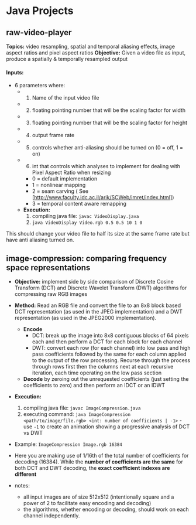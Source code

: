 # Java Projects
## raw-video-player
**Topics:** video resampling, spatial and temporal aliasing effects, image aspect ratios and pixel aspect ratios
**Objective:** Given a video file as input, produce a spatially & temporally resampled output

#### Inputs: 
  - 6 parameters where:
      - 1. Name of the input video file
      - 2. floating pointing number that will be the scaling factor for width
      - 3. floating pointing number that will be the scaling factor for height
      - 4. output frame rate
      - 5. controls whether anti-aliasing should be turned on (0 = off, 1 = on)
      - 6. int that controls which analyses to implement for dealing with Pixel Aspect Ratio when resizing 
          - 0 = default implementation
          - 1 = nonlinear mapping 
          - 2 = seam carving ( See [http://www.faculty.idc.ac.il/arik/SCWeb/imret/index.html])
          - 3 = temporal content aware remapping
    - **Execution:**
      1. compiling java file: `javac VideoDisplay.java`
      2. `java VideoDisplay Video.rgb 0.5 0.5 10 1 0`
    
This should change your video file to half its size at the same frame rate but have anti aliasing turned on.

## image-compression: comparing frequency space representations
  - **Objective:** implement side by side comparison of Discrete Cosine Transform (DCT) and Discrete Wavelet Transform (DWT) algorithms for compressing raw RGB images
  - **Method:** Read an RGB file and convert the file to an 8x8 block based DCT representation (as used in the JPEG implementation) and a DWT representation (as used in the JPEG2000 implementation).
    - **Encode**
      - DCT: break up the image into 8x8 contiguous blocks of 64 pixels each and then perform a DCT for each block for each channel
      - DWT: convert each row (for each channel) into low pass and high pass coefficients followed by the same for each column applied to the output of the row processing. Recurse through the process through rows first then the columns next at each recursive iteration, each time operating on the low pass section
    - **Decode** by zeroing out the unrequested coefficients (just setting the coefficients to zero) and then perform an IDCT or an IDWT
  - **Execution:**
      1. compiling java file: `javac ImageCompression.java`
      2. executing command: `java ImageCompression <path/to/image/file.rgb> <int: number of coefficients | -1>`
        - use `-1` to create an animation showing a progressive analysis of DCT vs DWT 
      
      
  - Example:  `ImageCompression Image.rgb 16384`
  - Here you are making use of  1/16th of the total number of coefficients for decoding (16384). While the __number of coefficients are the same__ for both DCT and DWT decoding, the __exact coefficient indexes are different__
  - notes:
    - all input images are of size 512x512 (intentionally square and a power of 2 to facilitate easy encoding and decoding)
    - the algorithms, whether encoding or decoding, should work on each channel independently.
